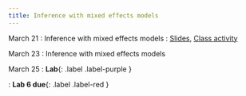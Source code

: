 ```yaml
---
title: Inference with mixed effects models
---
```


March 21
: Inference with mixed effects models
  : [Slides](https://sta279-s22.github.io/slides/lecture_20.html), [Class activity](https://sta279-s22.github.io/class_activities/ca_lecture_20.html)

March 23
: Inference with mixed effects models

March 25
: **Lab**{: .label .label-purple }

: **Lab 6 due**{: .label .label-red }